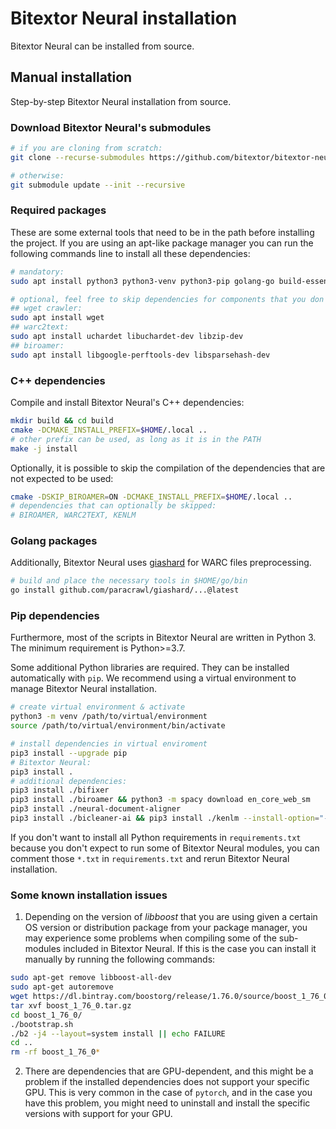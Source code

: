 # Bitextor Neural installation

Bitextor Neural can be installed from source.

## Manual installation

Step-by-step Bitextor Neural installation from source.

### Download Bitextor Neural's submodules

```bash
# if you are cloning from scratch:
git clone --recurse-submodules https://github.com/bitextor/bitextor-neural.git

# otherwise:
git submodule update --init --recursive
```

### Required packages

These are some external tools that need to be in the path before installing the project. If you are using an apt-like package manager you can run the following commands line to install all these dependencies:

```bash
# mandatory:
sudo apt install python3 python3-venv python3-pip golang-go build-essential cmake libboost-all-dev liblzma-dev time curl pigz parallel

# optional, feel free to skip dependencies for components that you don't expect to use:
## wget crawler:
sudo apt install wget
## warc2text:
sudo apt install uchardet libuchardet-dev libzip-dev
## biroamer:
sudo apt install libgoogle-perftools-dev libsparsehash-dev
```

### C++ dependencies

Compile and install Bitextor Neural's C++ dependencies:

```bash
mkdir build && cd build
cmake -DCMAKE_INSTALL_PREFIX=$HOME/.local ..
# other prefix can be used, as long as it is in the PATH
make -j install
```

Optionally, it is possible to skip the compilation of the dependencies that are not expected to be used:

```bash
cmake -DSKIP_BIROAMER=ON -DCMAKE_INSTALL_PREFIX=$HOME/.local ..
# dependencies that can optionally be skipped:
# BIROAMER, WARC2TEXT, KENLM
```

### Golang packages

Additionally, Bitextor Neural uses [giashard](https://github.com/paracrawl/giashard) for WARC files preprocessing.

```bash
# build and place the necessary tools in $HOME/go/bin
go install github.com/paracrawl/giashard/...@latest
```

### Pip dependencies

Furthermore, most of the scripts in Bitextor Neural are written in Python 3. The minimum requirement is Python>=3.7.

Some additional Python libraries are required. They can be installed automatically with `pip`. We recommend using a virtual environment to manage Bitextor Neural installation.

```bash
# create virtual environment & activate
python3 -m venv /path/to/virtual/environment
source /path/to/virtual/environment/bin/activate

# install dependencies in virtual enviroment
pip3 install --upgrade pip
# Bitextor Neural:
pip3 install .
# additional dependencies:
pip3 install ./bifixer
pip3 install ./biroamer && python3 -m spacy download en_core_web_sm
pip3 install ./neural-document-aligner
pip3 install ./bicleaner-ai && pip3 install ./kenlm --install-option="--max_order 7"
```

If you don't want to install all Python requirements in `requirements.txt` because you don't expect to run some of Bitextor Neural modules, you can comment those `*.txt` in `requirements.txt` and rerun Bitextor Neural installation.

### Some known installation issues

1. Depending on the version of *libboost* that you are using given a certain OS version or distribution package from your package manager, you may experience some problems when compiling some of the sub-modules included in Bitextor Neural. If this is the case you can install it manually by running the following commands:

```bash
sudo apt-get remove libboost-all-dev
sudo apt-get autoremove
wget https://dl.bintray.com/boostorg/release/1.76.0/source/boost_1_76_0.tar.gz
tar xvf boost_1_76_0.tar.gz
cd boost_1_76_0/
./bootstrap.sh
./b2 -j4 --layout=system install || echo FAILURE
cd ..
rm -rf boost_1_76_0*
```

2. There are dependencies that are GPU-dependent, and this might be a problem if the installed dependencies does not support your specific GPU. This is very common in the case of `pytorch`, and in the case you have this problem, you might need to uninstall and install the specific versions with support for your GPU.
